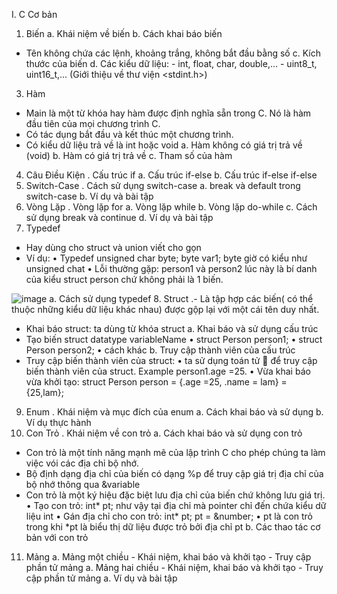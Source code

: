 I.	C Cơ bản
1.	Biến
a.	Khái niệm về biến
b.	Cách khai báo biến
- Tên không chứa các lệnh, khoảng trắng, không bắt đầu bằng số
c.	Kích thước của biến
d.	Các kiểu dữ liệu: - int, float, char, double,... - uint8_t, uint16_t,... (Giới thiệu về thư viện <stdint.h>)
3.	Hàm
-	Main là một từ khóa hay hàm được định nghĩa sẵn trong C. Nó là hàm đầu tiên của mọi chương trình C.
-	Có tác dụng bắt đầu và kết thúc một chương trình.
-	Có kiểu dữ liệu trả về là int hoặc void
a.	Hàm không có giá trị trả về (void)
b.	Hàm có giá trị trả về
c.	Tham số của hàm
4.	Câu Điều Kiện
 .	Cấu trúc if
a.	Cấu trúc if-else
b.	Cấu trúc if-else if-else
5.	Switch-Case
 .	Cách sử dụng switch-case
a.	break và default trong switch-case
b.	Ví dụ và bài tập
6.	Vòng Lặp
 .	Vòng lặp for
a.	Vòng lặp while
b.	Vòng lặp do-while
c.	Cách sử dụng break và continue
d.	Ví dụ và bài tập
7.	Typedef
 -	 Hay dùng cho struct và union viết cho gọn 
-	Ví dụ: 
•	Typedef unsigned char byte; byte var1; byte giờ có kiểu như unsigned chat
•	Lỗi thường gặp: person1 và person2 lúc này là bí danh của kiểu struct person chứ không phải là 1 biến.

![image](https://github.com/Lampham9102000/BTVN-C-c-b-n-/assets/150152751/c157097c-9c7f-4f9b-9f7d-bb962fd626ff)
a.	Cách sử dụng typedef
8.	Struct
 .-	Là tập hợp các biến( có thể thuộc những kiểu dữ liệu khác nhau) được gộp lại với một cái tên duy nhất.
-	Khai báo struct: ta dùng từ khóa struct 
a.	Khai báo và sử dụng cấu trúc
-	Tạo biến struct datatype variableName
•	struct Person person1;
•	struct Person person2;
•	cách khác
b.	Truy cập thành viên của cấu trúc
-	Truy cập biến thành viên của struct: 
•	ta sử dụng toán tử   để truy cập biến thành viên của struct. Example person1.age =25.
•	Vừa khai báo vừa khởi tạo: struct Person person = {.age =25, .name = lam} = {25,lam};
9.	Enum
 .	Khái niệm và mục đích của enum
a.	Cách khai báo và sử dụng
b.	Ví dụ thực hành
10.	Con Trỏ
 .	Khái niệm về con trỏ
a.	Cách khai báo và sử dụng con trỏ
-	Con trỏ là một tính năng mạnh mẽ của lập trình C cho phép chúng ta làm việc vói các địa chỉ bộ nhớ.
-	Bộ định dạng địa chỉ của biến có dạng %p  để truy cập giá trị địa chỉ của bộ nhớ thông qua &variable
-	Con trỏ là một ký hiệu đặc biệt lưu địa chỉ của biến chứ không lưu giá trị.
•	Tạo con trỏ: int* pt; như vậy tại địa chỉ mà pointer chỉ đến chứa kiểu dữ liệu int
•	Gán địa chỉ cho con trỏ: int* pt; pt = &number;
•	pt là con trỏ trong khi *pt là biểu thị dữ liệu được trỏ bởi địa chỉ pt
b.	Các thao tác cơ bản với con trỏ
11.	Mảng
a.	Mảng một chiều - Khái niệm, khai báo và khởi tạo - Truy cập phần tử mảng
a.	Mảng hai chiều - Khái niệm, khai báo và khởi tạo - Truy cập phần tử mảng
a.	Ví dụ và bài tập
